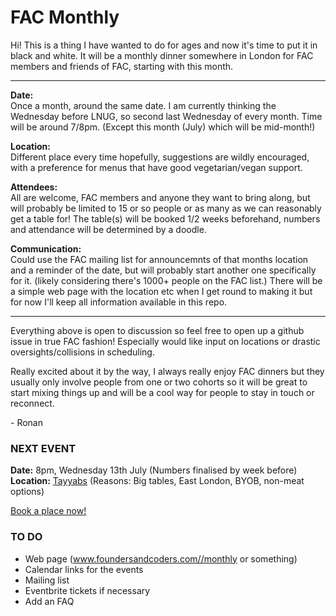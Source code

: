 # FAC  Monthly

Hi! This is a thing I have wanted to do for ages and now it's time to put it in black and white. It will be a monthly dinner somewhere in London for FAC members and friends of FAC, starting with this month.

___

**Date:**  
Once a month, around the same date. I am currently thinking the Wednesday before LNUG, so second last Wednesday of every month. Time will be around 7/8pm. (Except this month (July) which will be mid-month!)  

**Location:**  
Different place every time hopefully, suggestions are wildly encouraged, with a preference for menus that have good vegetarian/vegan support.  

**Attendees:**  
All are welcome, FAC members and anyone they want to bring along, but will probably be limited to 15 or so people or as many as we can reasonably get a table for! The table(s) will be booked 1/2 weeks beforehand, numbers and attendance will be determined by a doodle.

**Communication:**  
Could use the FAC mailing list for announcemnts of that months location and a reminder of the date, but will probably start another one specifically for it. (likely considering there's 1000+ people on the FAC list.) There will be a simple web page with the location etc when I get round to making it but for now I'll keep all information available in this repo. 

___

Everything above is open to discussion so feel free to open up a github issue in true FAC fashion! Especially would like input on locations or drastic oversights/collisions in scheduling.

Really excited about it by the way, I always really enjoy FAC dinners but they usually only involve people from one or two cohorts so it will be great to start mixing things up and will be a cool way for people to stay in touch or reconnect.

\- Ronan

### NEXT EVENT
**Date:** 8pm, Wednesday 13th July (Numbers finalised by week before)  
**Location:** [Tayyabs](http://www.tayyabs.co.uk/) (Reasons: Big tables, East London, BYOB, non-meat options)  

[Book a place now!](http://doodle.com/poll/auy9hn6y8ua42c3r)

### TO DO
- Web page (www.foundersandcoders.com//monthly or something)
- Calendar links for the events
- Mailing list
- Eventbrite tickets if necessary
- Add an FAQ
